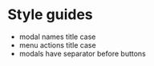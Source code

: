 # Style guides
- modal names title case
- menu actions title case
- modals have separator before buttons